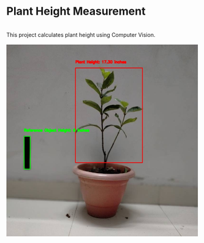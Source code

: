 # Plant Height Measurement
<br>
This project calculates plant height using Computer Vision.
<br>
<br>
<img src="https://github.com/tim3in/plant_height_measurement/blob/main/output_annotated_50.jpg?raw=true" width="500" >

<br><br>
